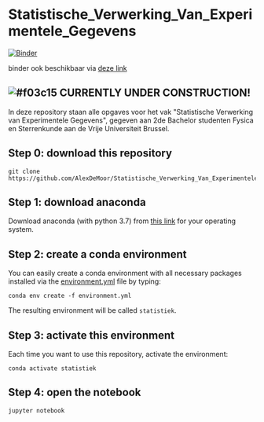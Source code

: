 # Statistische_Verwerking_Van_Experimentele_Gegevens

[![Binder](https://mybinder.org/badge_logo.svg)](https://mybinder.org/v2/gh/smoortga/Statistische_Verwerking_Van_Experimentele_Gegevens_public/master)

binder ook beschikbaar via [deze link](https://mybinder.org/v2/gh/smoortga/Statistische_Verwerking_Van_Experimentele_Gegevens_public/master)

## ![#f03c15](https://placehold.it/15/f03c15/000000?text=+) CURRENTLY UNDER CONSTRUCTION!

In deze repository staan alle opgaves voor het vak "Statistische Verwerking van Experimentele Gegevens", gegeven aan 2de Bachelor studenten Fysica en Sterrenkunde aan de Vrije Universiteit Brussel.

## Step 0: download this repository
```
git clone https://github.com/AlexDeMoor/Statistische_Verwerking_Van_Experimentele_Gegevens_public.git
```

## Step 1: download anaconda
Download anaconda (with python 3.7) from [this link](https://docs.anaconda.com/anaconda/install/) for your operating system.

## Step 2: create a conda environment
You can easily create a conda environment with all necessary packages installed via the [environment.yml](environment.yml) file by typing:
```
conda env create -f environment.yml
```
The resulting environment will be called `statistiek`.

## Step 3: activate this environment
Each time you want to use this repository, activate the environment:
```
conda activate statistiek
```

## Step 4: open the notebook
```
jupyter notebook
```
